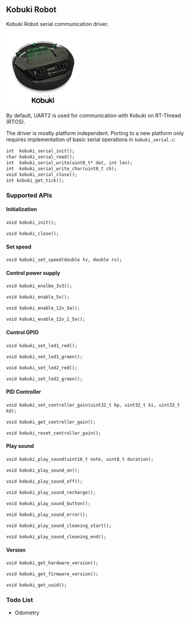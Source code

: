 ## Kobuki Robot

Kobuki Robot serial communication driver.

<img src="docs/logo_kobuki.png" width="200">

By default, UART2 is used for communication with Kobuki on RT-Thread (RTOS). 

The driver is mostly platform independent. Porting to a new platform only requires implementation of basic serial operations in `kobuki_serial.c`: 

```
int  kobuki_serial_init();
char kobuki_serial_read();
int  kobuki_serial_write(uint8_t* dat, int len);
int  kobuki_serial_write_char(uint8_t ch);
void kobuki_serial_close();
int kobuki_get_tick();
```

### Supported APIs

#### Initialization

```
void kobuki_init();
```

```
void kobuki_close();
```

#### Set speed

```
void kobuki_set_speed(double tv, double rv);
```

#### Control power supply

```
void kobuki_enalbe_3v3();
```

```
void kobuki_enable_5v();
```

```
void kobuki_enable_12v_5a();
```

```
void kobuki_enable_12v_1_5a();
```

#### Control GPIO

```
void kobuki_set_led1_red();
```

```
void kobuki_set_led1_green();
```

```
void kobuki_set_led2_red();
```

```
void kobuki_set_led2_green();
```

#### PID Controller

```
void kobuki_set_controller_gain(uint32_t kp, uint32_t ki, uint32_t kd);
```

```
void kobuki_get_controller_gain();
```

```
void kobuki_reset_controller_gain();
```

#### Play sound

```
void kobuki_play_sound(uint16_t note, uint8_t duration);
```

```
void kobuki_play_sound_on();
```

```
void kobuki_play_sound_off();
```

```
void kobuki_play_sound_recharge();
```

```
void kobuki_play_sound_button();
```

```
void kobuki_play_sound_error();
```

```
void kobuki_play_sound_cleaning_start();
```

```
void kobuki_play_sound_cleaning_end();
```

#### Version

```
void kobuki_get_hardware_version();
```

```
void kobuki_get_firmware_version();
```

```
void kobuki_get_uuid();
```

### Todo List

- Odometry
